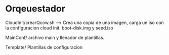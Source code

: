 # Orqeuestador
CloudInit/crearQcow.sh --> Crea una copia de una imagen, carga un iso con la configuracion cloud init. boot-disk.img y seed.iso

MainConf/ archivo main y llenador de plantillas.

Template/ Plantillas de configuracion
